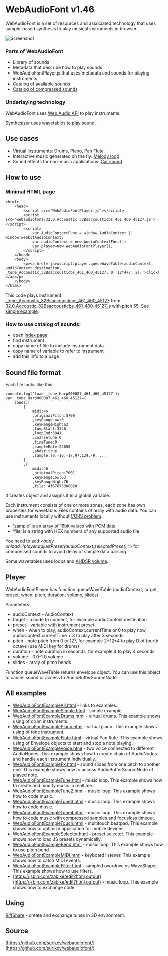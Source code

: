 # WebAudioFont v1.46

WebAudioFont is a set of resources and associated technology that uses sample-based synthesis to play musical instruments in browser.

![Screenshot](https://surikov.github.io/riffshare/img/sp320opt.gif)

### Parts of WebAudioFont

- Library of sounds
- Metadata that describe how to play sounds
- WebAudioFontPlayer.js that uses metadata and sounds for playing instruments
- [Catalog of available sounds](https://surikov.github.io/webaudiofont/webaudiofont/index.html)
- [Catalog of compressed sounds](https://surikov.github.io/webaudiofont/compress/index.html)

### Underlaying technology

WebAudioFont uses [Web Audio API](https://www.google.ru/search?q=web+audio+api) to play instruments.

Synthesizer uses [wavetables](https://www.google.ru/search?q=wavetable+synthesis) to play sound.

## Use cases

- Virtual instruments: [Drums](https://surikov.github.io/webaudiofont/WebAudioFontExampleDrums.html), [Piano](https://surikov.github.io/webaudiofont/WebAudioFontExamplePiano.html), [Pan Flute](https://surikov.github.io/webaudiofont/WebAudioFontExampleFlute.html)
- Interactive music generated on the fly: [Melody loop](https://surikov.github.io/webaudiofont/WebAudioFontExampleTune.html)
- Sound effects for non-music applications: [Car sound](https://surikov.github.io/webaudiofont/WebAudioFontExampleFx.html)

## How to use

### Minimal HTML page

```
<html>
	<head>
		<script src='WebAudioFontPlayer.js'></script>
		<script src='webaudiofont/32.0.Accoustic_32Bsaccousticbs_461_460_45127.js'></script>
		<script>
			var AudioContextFunc = window.AudioContext || window.webkitAudioContext;
			var audioContext = new AudioContextFunc();
			var player=new WebAudioFontPlayer();
		</script>
	</head>
	<body>
		<p><a href='javascript:player.queueWaveTable(audioContext, audioContext.destination, _tone_Accoustic_32Bsaccousticbs_461_460_45127, 0, 12*4+7, 2);'>click!</a></p>
	</body>
</html>
```
		
This code plays instrument [_tone_Accoustic_32Bsaccousticbs_461_460_45127](https://surikov.github.io/webaudiofont/webaudiofont/32.0.Accoustic_32Bsaccousticbs_461_460_45127.html) from [32.0.Accoustic_32Bsaccousticbs_461_460_45127.js](https://surikov.github.io/webaudiofont/webaudiofont/32.0.Accoustic_32Bsaccousticbs_461_460_45127.js) with pitch 55. See [simple example](https://surikov.github.io/webaudiofont/WebAudioFontExampleSimple.html).

### How to use catalog of sounds:

- open [index page](https://surikov.github.io/webaudiofont/webaudiofont/index.html)
- find instrument
- copy name of file to include instrument data
- copy name of variable to refer to instrument
- add this info to a page

## Sound file format

Each file looks like this:

```
console.log('load _tone_Harp000087_461_460_45127');
var _tone_Harp000087_461_460_45127={
	zones:[
		{
			midi:46
			,originalPitch:5700
			,keyRangeLow:0
			,keyRangeHigh:62
			,loopStart:3340
			,loopEnd:3841
			,coarseTune:0
			,fineTune:0
			,sampleRate:22050
			,ahdsr:true
			,sample:[0,-16,-17,97,124,-9, ...
		}
		,{
			midi:46
			,originalPitch:7001
			,keyRangeLow:63
			,keyRangeHigh:76
			,file:'4f67675300020
```

It creates object and assigns it to a global variable.

Each instrument consists of one or more zones, each zone has own properties for wavetable. Files contains of array with audio data. You can use instruments locally without [CORS problem](https://www.google.ru/search?q=cors+problem).

- 'sample' is an array of 16bit values with PCM data
- 'file' is a string with HEX numbers of any supported audio file

You need to add *&lt;body onload='player.adjustPreset(audioContext,selectedPreset);'&gt;* for compressed sounds to avoid delay of sample data parsing.

Some wavetables uses loops and [AHDSR volume](https://www.google.ru/search?q=ahdsr).

## Player

WebAudioFontPlayer has function queueWaveTable (audioContext, target, preset, when, pitch, duration, volume, slides)

Parameters:

- audioContext - AudioContext
- target - a node to connect, for example audioContext.destination
- preset - variable with instrument preset
- when - when to play, audioContext.currentTime or 0 to play now, audioContext.currentTime + 3 to play after 3 seconds
- pitch - note pitch from 0 to 127, for example 2+12*4 to play D of fourth octave (use MIDI key for drums)
- duration - note duration in seconds, for example 4 to play 4 seconds
- volume - 0.0-1.0 volume
- slides - array of pitch bends

Function queueWaveTable returns envelope object. You can use this object to cancel sound or access to AudioBufferSourceNode.

## All examples

- [WebAudioFontExampleAll.html](https://surikov.github.io/webaudiofont/WebAudioFontExampleAll.html) - links to examples.
- [WebAudioFontExampleSimple.html](https://surikov.github.io/webaudiofont/WebAudioFontExampleSimple.html) - simple example.
- [WebAudioFontExampleDrums.html](https://surikov.github.io/webaudiofont/WebAudioFontExampleDrums.html) - virtual drums. This example shows using of drum instruments.
- [WebAudioFontExamplePiano.html](https://surikov.github.io/webaudiofont/WebAudioFontExamplePiano.html) - virtual piano. This example shows using of tone instrument.
- [WebAudioFontExampleFlute.html](https://surikov.github.io/webaudiofont/WebAudioFontExampleFlute.html) - virtual Pan flute. This example shows using of Envelope objects to start and stop a note playing.
- [WebAudioFontExampleVoice.html](https://surikov.github.io/webaudiofont/WebAudioFontExampleVoice.html) - two voice connected to different AudioNodes. This example shows how to create chain of AudioNodes and handle each instrument individually.
- [WebAudioFontExampleFx.html](https://surikov.github.io/webaudiofont/WebAudioFontExampleFx.html) - sound slides from one pitch to another one. This example shows how to access AudioBufferSourceNode of played note.
- [WebAudioFontExampleTune.html](https://surikov.github.io/webaudiofont/WebAudioFontExampleTune.html) - music loop. This example shows how to create and modify music in realtime.
- [WebAudioFontExampleTune2.html](https://surikov.github.io/webaudiofont/WebAudioFontExampleTune2.html) - music loop. This example shows how to code music.
- [WebAudioFontExampleTune3.html](https://surikov.github.io/webaudiofont/WebAudioFontExampleTune3.html) - music loop. This example shows how to code music.
- [WebAudioFontExampleTune4.html](https://surikov.github.io/webaudiofont/WebAudioFontExampleTune4.html) - music loop. This example shows how to code music with compressed samples and focusless timeout.
- [WebAudioFontExampleTouch.html](https://surikov.github.io/webaudiofont/WebAudioFontExampleTouch.html) - multitouch beatpad. This example shows how to optimize application for mobile devices.
- [WebAudioFontExampleSelector.html](https://surikov.github.io/webaudiofont/WebAudioFontExampleSelector.html) - preset selector. This example shows how to load JS presets dynamically.
- [WebAudioFontExampleBend.html](https://surikov.github.io/webaudiofont/WebAudioFontExampleBend.html) - music loop. This example shows how to use pitch bend.
- [WebAudioFontExampleMIDI.html](https://surikov.github.io/webaudiofont/WebAudioFontExampleMIDI.html) - keyboard listener. This example shows how to catch MIDI events.
- [WebAudioFontExampleFilter.html](https://surikov.github.io/webaudiofont/WebAudioFontExampleFilter.html) - sampled overdrive vs WaveShaper. This example shows how to use filters.
- [https://jsbin.com/zabike/edit?html,output](https://jsbin.com/zabike/edit?html,output) - music loop. This example shows how to exchange code.

## Using

[RiffShare](https://surikov.github.io/riffshare/tools.html) - create and exchange tunes in 3D environment.

## Source

[https://github.com/surikov/webaudiofont/](https://github.com/surikov/webaudiofont/)


